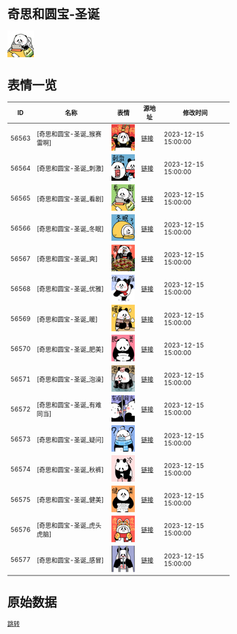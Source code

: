 # 奇思和圆宝-圣诞

<img src="./cover.png" height="60" alt="cover" />

# 表情一览

|ID|名称|表情|源地址|修改时间|
|----|----|----|----|----|
|56563|[奇思和圆宝-圣诞_猴赛雷啊]|<img src="./pic/056563_%5B奇思和圆宝-圣诞_猴赛雷啊%5D.png" height="60" alt="猴赛雷啊"/>|[链接](https://i0.hdslb.com/bfs/garb/9668ddbf740c74efb95a8fcb6c00e03540488a99.png)|2023-12-15 15:00:00|
|56564|[奇思和圆宝-圣诞_刺激]|<img src="./pic/056564_%5B奇思和圆宝-圣诞_刺激%5D.png" height="60" alt="刺激"/>|[链接](https://i0.hdslb.com/bfs/garb/ac3f58fd8521555bb77fc43e902c9d4908bd9091.png)|2023-12-15 15:00:00|
|56565|[奇思和圆宝-圣诞_看剧]|<img src="./pic/056565_%5B奇思和圆宝-圣诞_看剧%5D.png" height="60" alt="看剧"/>|[链接](https://i0.hdslb.com/bfs/garb/057c6f2dbaaa278636e42e206a314f506c864e6e.png)|2023-12-15 15:00:00|
|56566|[奇思和圆宝-圣诞_冬眠]|<img src="./pic/056566_%5B奇思和圆宝-圣诞_冬眠%5D.png" height="60" alt="冬眠"/>|[链接](https://i0.hdslb.com/bfs/garb/e021de53e084f161c344979f03f523d4335e7ec8.png)|2023-12-15 15:00:00|
|56567|[奇思和圆宝-圣诞_爽]|<img src="./pic/056567_%5B奇思和圆宝-圣诞_爽%5D.png" height="60" alt="爽"/>|[链接](https://i0.hdslb.com/bfs/garb/64c1176c7f78fd631cc895318d1927ad738fee4e.png)|2023-12-15 15:00:00|
|56568|[奇思和圆宝-圣诞_优雅]|<img src="./pic/056568_%5B奇思和圆宝-圣诞_优雅%5D.png" height="60" alt="优雅"/>|[链接](https://i0.hdslb.com/bfs/garb/7ad5eb8a045f5068402a8af268314bb8881ae9b1.png)|2023-12-15 15:00:00|
|56569|[奇思和圆宝-圣诞_暖]|<img src="./pic/056569_%5B奇思和圆宝-圣诞_暖%5D.png" height="60" alt="暖"/>|[链接](https://i0.hdslb.com/bfs/garb/4c686a297a03f38e85e181400a6adb12a21d8023.png)|2023-12-15 15:00:00|
|56570|[奇思和圆宝-圣诞_肥美]|<img src="./pic/056570_%5B奇思和圆宝-圣诞_肥美%5D.png" height="60" alt="肥美"/>|[链接](https://i0.hdslb.com/bfs/garb/59416d40570909a8e36e7b9b9f64e28dcf48a4a0.png)|2023-12-15 15:00:00|
|56571|[奇思和圆宝-圣诞_泡澡]|<img src="./pic/056571_%5B奇思和圆宝-圣诞_泡澡%5D.png" height="60" alt="泡澡"/>|[链接](https://i0.hdslb.com/bfs/garb/c5e33867de434dd898a8e10160f16cf3f59b46a6.png)|2023-12-15 15:00:00|
|56572|[奇思和圆宝-圣诞_有难同当]|<img src="./pic/056572_%5B奇思和圆宝-圣诞_有难同当%5D.png" height="60" alt="有难同当"/>|[链接](https://i0.hdslb.com/bfs/garb/41c2b4da376c5835e5282fa058ad2b2c23546f04.png)|2023-12-15 15:00:00|
|56573|[奇思和圆宝-圣诞_疑问]|<img src="./pic/056573_%5B奇思和圆宝-圣诞_疑问%5D.png" height="60" alt="疑问"/>|[链接](https://i0.hdslb.com/bfs/garb/c9a438b52c4e55f89e51a2bd807d33c8f9de342e.png)|2023-12-15 15:00:00|
|56574|[奇思和圆宝-圣诞_秋裤]|<img src="./pic/056574_%5B奇思和圆宝-圣诞_秋裤%5D.png" height="60" alt="秋裤"/>|[链接](https://i0.hdslb.com/bfs/garb/4dba6b461a5fbcafc440941998971e8e0efa5154.png)|2023-12-15 15:00:00|
|56575|[奇思和圆宝-圣诞_健美]|<img src="./pic/056575_%5B奇思和圆宝-圣诞_健美%5D.png" height="60" alt="健美"/>|[链接](https://i0.hdslb.com/bfs/garb/6eba151a9cdf0ecadd5bcce14afe51653602e643.png)|2023-12-15 15:00:00|
|56576|[奇思和圆宝-圣诞_虎头虎脑]|<img src="./pic/056576_%5B奇思和圆宝-圣诞_虎头虎脑%5D.png" height="60" alt="虎头虎脑"/>|[链接](https://i0.hdslb.com/bfs/garb/786e48d936c8574d0f0314d5327cb79c409b6487.png)|2023-12-15 15:00:00|
|56577|[奇思和圆宝-圣诞_感冒]|<img src="./pic/056577_%5B奇思和圆宝-圣诞_感冒%5D.png" height="60" alt="感冒"/>|[链接](https://i0.hdslb.com/bfs/garb/dd185bcaf03c7a4071b3df1dba79fb6d8763e80f.png)|2023-12-15 15:00:00|

# 原始数据

[跳转](./raw.json)

